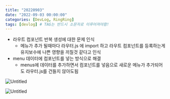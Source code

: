 ```yaml
---
title: "20220903"
date: "2022-09-03 00:00:00"
categories: [DevLog, RingRing]
tags: [devlog] # TAG는 반드시 소문자로 이루어져야함!
---
```


- 라우트 컴포넌트 반복 생성에 대한 문제 인식
  - 메뉴가 추가 될때마다 라우터.js 에 import 하고 라우트 컴포넌트를 등록하는게 유지보수에 나쁜 영향을 끼칠것 같다고 인식
- menu 데이터에 컴포넌트를 넣는 방식으로 해결
  - menus에 데이터를 추가하면서 컴포넌트를 넣음으로 새로운 메뉴가 추가되어도 라우터.js를 건들지 않아도됨

![Untitled](https://s3-us-west-2.amazonaws.com/secure.notion-static.com/6f217d9f-3d7d-4109-adf4-7bcbf2d2063c/Untitled.png)

![Untitled](https://s3-us-west-2.amazonaws.com/secure.notion-static.com/7f743fd0-1390-4cd5-987d-0f55cf890ac5/Untitled.png)
